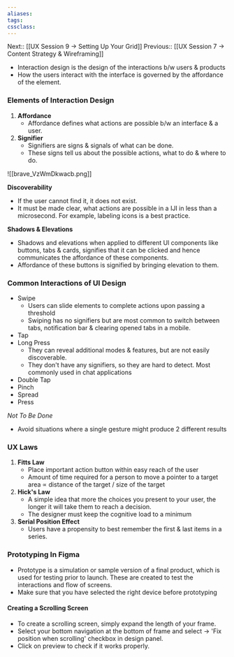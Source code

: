 ```yaml
---
aliases:
tags: 
cssclass:
---
```

Next:: [[UX Session 9 → Setting Up Your Grid]]
Previous:: [[UX Session 7 → Content Strategy & Wireframing]]

- Interaction design is the design of the interactions b/w users & products
- How the users interact with the interface is governed by the affordance of the element.

### Elements of Interaction Design
1. **Affordance**
	- Affordance defines what actions are possible b/w an interface & a user.
2. **Signifier**
	- Signifiers are signs & signals of what can be done. 
	- These signs tell us about the possible actions, what to do & where to do.

![[brave_VzWmDkwacb.png]]

**Discoverability**
- If the user cannot find it, it does not exist.
- It must be made clear, what actions are possible in a IJI in less than a microsecond. For example, labeling icons is a best practice.

**Shadows & Elevations**
- Shadows and elevations when applied to different Ul components like buttons, tabs & cards, signifies that it can be clicked and hence communicates the affordance of these components.
- Affordance of these buttons is signified by bringing elevation to them.


### Common Interactions of UI Design
- Swipe
	- Users can slide elements to complete actions upon passing a threshold
	- Swiping has no signifiers but are most common to switch between tabs, notification bar & clearing opened tabs in a mobile.
- Tap
- Long Press
	- They can reveal additional modes & features, but are not easily discoverable.
	- They don't have any signifiers, so they are hard to detect. Most commonly used in chat applications 
- Double Tap
- Pinch
- Spread
- Press

*Not To Be Done*
- Avoid situations where a single gesture might produce 2 different results

### UX Laws
1. **Fitts Law**
	- Place important action button within easy reach of the user
	- Amount of time required for a person to move a pointer to a target area ∝ distance of the target / size of the target
2. **Hick's Law**
	- A simple idea that more the choices you present to your user, the longer it will take them to reach a decision.
	- The designer must keep the cognitive load to a minimum
3. **Serial Position Effect**
	- Users have a propensity to best remember the first & last items in a series.

### Prototyping In Figma
- Prototype is a simulation or sample version of a final product, which is used for testing prior to launch. These are created to test the interactions and flow of screens.
- Make sure that you have selected the right device before prototyping

#### Creating a Scrolling Screen
- To create a scrolling screen, simply expand the length of your frame.
- Select your bottom navigation at the bottom of frame and select → 'Fix position when scrolling' checkbox in design panel.
- Click on preview to check if it works properly.